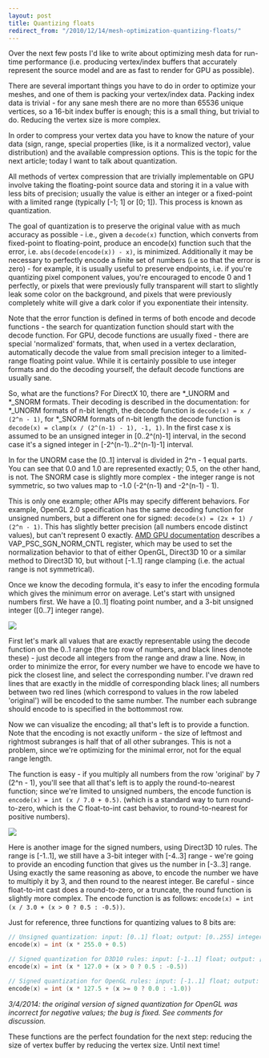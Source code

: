 ```yaml
---
layout: post
title: Quantizing floats
redirect_from: "/2010/12/14/mesh-optimization-quantizing-floats/"
---
```


Over the next few posts I'd like to write about optimizing mesh data for run-time performance (i.e. producing vertex/index buffers that accurately represent the source model and are as fast to render for GPU as possible).

There are several important things you have to do in order to optimize your meshes, and one of them is packing your vertex/index data. Packing index data is trivial - for any sane mesh there are no more than 65536 unique vertices, so a 16-bit index buffer is enough; this is a small thing, but trivial to do. Reducing the vertex size is more complex.

In order to compress your vertex data you have to know the nature of your data (sign, range, special properties (like, is it a normalized vector), value distribution) and the available compression options. This is the topic for the next article; today I want to talk about quantization.

All methods of vertex compression that are trivially implementable on GPU involve taking the floating-point source data and storing it in a value with less bits of precision; usually the value is either an integer or a fixed-point with a limited range (typically [-1; 1] or [0; 1]). This process is known as quantization.

The goal of quantization is to preserve the original value with as much accuracy as possible - i.e., given a `decode(x)` function, which converts from fixed-point to floating-point, produce an encode(x) function such that the error, i.e. `abs(decode(encode(x)) - x)`, is minimized. Additionally it may be necessary to perfectly encode a finite set of numbers (i.e so that the error is zero) - for example, it is usually useful to preserve endpoints, i.e. if you're quantizing pixel component values, you're encouraged to encode 0 and 1 perfectly, or pixels that were previously fully transparent will start to slightly leak some color on the background, and pixels that were previously completely white will give a dark color if you exponentiate their intensity.

Note that the error function is defined in terms of both encode and decode functions - the search for quantization function should start with the decode function. For GPU, decode functions are usually fixed - there are special 'normalized' formats, that, when used in a vertex declaration, automatically decode the value from small precision integer to a limited-range floating point value. While it is certainly possible to use integer formats and do the decoding yourself, the default decode functions are usually sane.

So, what are the functions? For DirectX 10, there are *_UNORM and *_SNORM formats. Their decoding is described in the documentation: for *_UNORM formats of n-bit length, the decode function is `decode(x) = x / (2^n - 1)`, for *_SNORM formats of n-bit length the decode function is `decode(x) = clamp(x / (2^(n-1) - 1), -1, 1)`. In the first case x is assumed to be an unsigned integer in [0..2^(n)-1] interval, in the second case it's a signed integer in [-2^(n-1)..2^(n-1)-1] interval. 

In for the UNORM case the [0..1] interval is divided in 2^n - 1 equal parts. You can see that 0.0 and 1.0 are represented exactly; 0.5, on the other hand, is not. The SNORM case is slightly more complex - the integer range is not symmetric, so two values map to -1.0 (-2^(n-1) and -2^(n-1) - 1).

This is only one example; other APIs may specify different behaviors. For example, OpenGL 2.0 specification has the same decoding function for unsigned numbers, but a different one for signed: `decode(x) = (2x + 1) / (2^n - 1)`. This has slightly better precision (all numbers encode distinct values), but can't represent 0 exactly. [AMD GPU documentation](http://www.x.org/docs/AMD/R5xx_Acceleration_v1.3.pdf) describes a VAP_PSC_SGN_NORM_CNTL register, which may be used to set the normalization behavior to that of either OpenGL, Direct3D 10 or a similar method to Direct3D 10, but without [-1..1] range clamping (i.e. the actual range is not symmetrical).

Once we know the decoding formula, it's easy to infer the encoding formula which gives the minimum error on average. Let's start with unsigned numbers first. We have a [0..1] floating point number, and a 3-bit unsigned integer ([0..7] integer range).

[![](http://zeuxcg.files.wordpress.com/2010/12/unorm.png)](http://zeuxcg.files.wordpress.com/2010/12/unorm.png)

First let's mark all values that are exactly representable using the decode function on the 0..1 range (the top row of numbers, and black lines denote these) - just decode all integers from the range and draw a line. Now, in order to minimize the error, for every number we have to encode we have to pick the closest line, and select the corresponding number. I've drawn red lines that are exactly in the middle of corresponding black lines; all numbers between two red lines (which correspond to values in the row labeled 'original') will be encoded to the same number. The number each subrange should encode to is specified in the bottommost row.

Now we can visualize the encoding; all that's left is to provide a function. Note that the encoding is not exactly uniform - the size of leftmost and rightmost subranges is half that of all other subranges. This is not a problem, since we're optimizing for the minimal error, not for the equal range length.

The function is easy - if you multiply all numbers from the row 'original' by 7 (2^n - 1), you'll see that all that's left is to apply the round-to-nearest function; since we're limited to unsigned numbers, the encode function is `encode(x) = int (x / 7.0 + 0.5)`. (which is a standard way to turn round-to-zero, which is the C float-to-int cast behavior, to round-to-nearest for positive numbers).

[![](http://zeuxcg.files.wordpress.com/2010/12/snorm.png)](http://zeuxcg.files.wordpress.com/2010/12/snorm.png)

Here is another image for the signed numbers, using Direct3D 10 rules. The range is [-1..1], we still have a 3-bit integer with [-4..3] range - we're going to provide an encoding function that gives us the number in [-3..3] range. Using exactly the same reasoning as above, to encode the number we have to multiply it by 3, and then round to the nearest integer. Be careful - since float-to-int cast does a round-to-zero, or a truncate, the round function is slightly more complex. The encode function is as follows: `encode(x) = int (x / 3.0 + (x > 0 ? 0.5 : -0.5))`.

Just for reference, three functions for quantizing values to 8 bits are:

```c++
// Unsigned quantization: input: [0..1] float; output: [0..255] integer
encode(x) = int (x * 255.0 + 0.5)

// Signed quantization for D3D10 rules: input: [-1..1] float; output: [-127..127] integer
encode(x) = int (x * 127.0 + (x > 0 ? 0.5 : -0.5))

// Signed quantization for OpenGL rules: input: [-1..1] float; output: [-128..127] integer
encode(x) = int (x * 127.5 + (x >= 0 ? 0.0 : -1.0))
```

_3/4/2014: the original version of signed quantization for OpenGL was incorrect for negative values; the bug is fixed. See comments for discussion._

These functions are the perfect foundation for the next step: reducing the size of vertex buffer by reducing the vertex size. Until next time!
